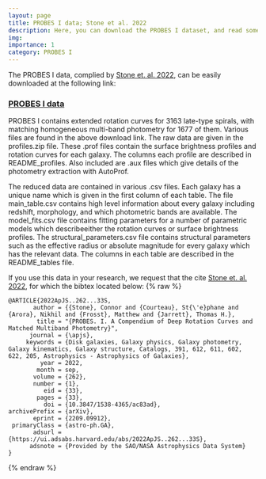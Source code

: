 ```yaml
---
layout: page
title: PROBES I data; Stone et al. 2022
description: Here, you can download the PROBES I dataset, and read some further information on its contents and selection.
img: 
importance: 1
category: PROBES I
---
```


The PROBES I data, complied by <a href="https://ui.adsabs.harvard.edu/abs/2022ApJS..262...33S/abstract">Stone et. al. 2022</a>, can be easily downloaded at the following link:

<h3><a href="https://zenodo.org/records/10456320">PROBES I data</a></h3>

PROBES I contains extended rotation curves for 3163 late-type spirals, with matching homogeneous multi-band photometry for 1677 of them. Various files are found in the above download link. The raw data are given in the profiles.zip file. These .prof files contain the surface brightness profiles and rotation curves for each galaxy. The columns each profile are described in README_profiles. Also included are .aux files which give details of the photometry extraction with AutoProf.

The reduced data are contained in various .csv files. Each galaxy has a unique name which is given in the first column of each table. The file main_table.csv contains high level information about every galaxy including redshift, morphology, and which photometric bands are available. The model_fits.csv file contains fitting parameters for a number of parametric models which describeeither the rotation curves or surface brightness profiles. The structural_parameters.csv file contains structural parameters such as the effective radius or absolute magnitude for every galaxy which has the relevant data. The columns in each table are described in the README_tables file. 

If you use this data in your research, we request that the cite <a href="https://ui.adsabs.harvard.edu/abs/2022ApJS..262...33S/abstract">Stone et. al. 2022</a>, for which the bibtex located below:
{% raw %}
<pre><code>@ARTICLE{2022ApJS..262...33S,
       author = {{Stone}, Connor and {Courteau}, St{\'e}phane and {Arora}, Nikhil and {Frosst}, Matthew and {Jarrett}, Thomas H.},
        title = "{PROBES. I. A Compendium of Deep Rotation Curves and Matched Multiband Photometry}",
      journal = {\apjs},
     keywords = {Disk galaxies, Galaxy physics, Galaxy photometry, Galaxy kinematics, Galaxy structure, Catalogs, 391, 612, 611, 602, 622, 205, Astrophysics - Astrophysics of Galaxies},
         year = 2022,
        month = sep,
       volume = {262},
       number = {1},
          eid = {33},
        pages = {33},
          doi = {10.3847/1538-4365/ac83ad},
archivePrefix = {arXiv},
       eprint = {2209.09912},
 primaryClass = {astro-ph.GA},
       adsurl = {https://ui.adsabs.harvard.edu/abs/2022ApJS..262...33S},
      adsnote = {Provided by the SAO/NASA Astrophysics Data System}
}</code></pre>
{% endraw %}

